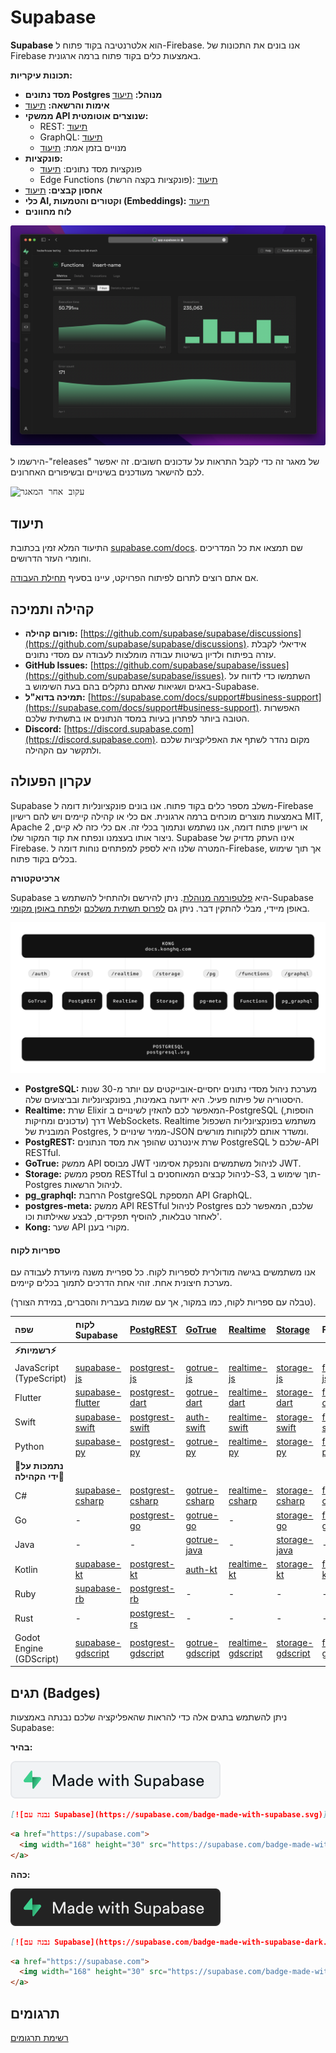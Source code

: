 # Supabase

**Supabase** הוא אלטרנטיבה בקוד פתוח ל-Firebase. אנו בונים את התכונות של Firebase באמצעות כלים בקוד פתוח ברמה ארגונית.

**תכונות עיקריות:**

*   **מסד נתונים Postgres מנוהל:** [תיעוד](https://supabase.com/docs/guides/database)
*   **אימות והרשאה:** [תיעוד](https://supabase.com/docs/guides/auth)
*   **ממשקי API שנוצרים אוטומטית:**
    *   REST: [תיעוד](https://supabase.com/docs/guides/api)
    *   GraphQL: [תיעוד](https://supabase.com/docs/guides/graphql)
    *   מנויים בזמן אמת: [תיעוד](https://supabase.com/docs/guides/realtime)
*   **פונקציות:**
    *   פונקציות מסד נתונים: [תיעוד](https://supabase.com/docs/guides/database/functions)
    *   Edge Functions (פונקציות בקצה הרשת): [תיעוד](https://supabase.com/docs/guides/functions)
*   **אחסון קבצים:** [תיעוד](https://supabase.com/docs/guides/storage)
* **כלי AI, וקטורים והטמעות (Embeddings):** [תיעוד](https://supabase.com/docs/guides/ai)
*   **לוח מחוונים**

![לוח מחוונים של Supabase](https://raw.githubusercontent.com/supabase/supabase/master/apps/www/public/images/github/supabase-dashboard.png)

הירשמו ל-"releases" של מאגר זה כדי לקבל התראות על עדכונים חשובים. זה יאפשר לכם להישאר מעודכנים בשינויים ובשיפורים האחרונים.

<kbd><img src="https://raw.githubusercontent.com/supabase/supabase/d5f7f413ab356dc1a92075cb3cee4e40a957d5b1/web/static/watch-repo.gif" alt="עקוב אחר המאגר"/></kbd>

## תיעוד

התיעוד המלא זמין בכתובת [supabase.com/docs](https://supabase.com/docs). שם תמצאו את כל המדריכים וחומרי העזר הדרושים.

אם אתם רוצים לתרום לפיתוח הפרויקט, עיינו בסעיף [תחילת העבודה](./../DEVELOPERS.md).

## קהילה ותמיכה

*   **פורום קהילה:** [https://github.com/supabase/supabase/discussions](https://github.com/supabase/supabase/discussions). אידיאלי לקבלת עזרה בפיתוח ולדיון בשיטות עבודה מומלצות לעבודה עם מסדי נתונים.
*   **GitHub Issues:** [https://github.com/supabase/supabase/issues](https://github.com/supabase/supabase/issues). השתמשו כדי לדווח על באגים ושגיאות שאתם נתקלים בהם בעת השימוש ב-Supabase.
*   **תמיכה בדוא"ל:** [https://supabase.com/docs/support#business-support](https://supabase.com/docs/support#business-support). האפשרות הטובה ביותר לפתרון בעיות במסד הנתונים או בתשתית שלכם.
*   **Discord:** [https://discord.supabase.com](https://discord.supabase.com). מקום נהדר לשתף את האפליקציות שלכם ולתקשר עם הקהילה.

## עקרון הפעולה

Supabase משלב מספר כלים בקוד פתוח. אנו בונים פונקציונליות דומה ל-Firebase באמצעות מוצרים מוכחים ברמה ארגונית. אם כלי או קהילה קיימים ויש להם רישיון MIT, Apache 2 או רישיון פתוח דומה, אנו נשתמש ונתמוך בכלי זה. אם כלי כזה לא קיים, ניצור אותו בעצמנו ונפתח את קוד המקור שלו. Supabase אינו העתק מדויק של Firebase. המטרה שלנו היא לספק למפתחים נוחות דומה ל-Firebase, אך תוך שימוש בכלים בקוד פתוח.

**ארכיטקטורה**

Supabase היא [פלטפורמה מנוהלת](https://supabase.com/dashboard). ניתן להירשם ולהתחיל להשתמש ב-Supabase באופן מיידי, מבלי להתקין דבר. ניתן גם [לפרוס תשתית משלכם](https://supabase.com/docs/guides/hosting/overview) ו[לפתח באופן מקומי](https://supabase.com/docs/guides/local-development).

![ארכיטקטורה](./../apps/docs/public/img/supabase-architecture.svg)

*   **PostgreSQL:** מערכת ניהול מסדי נתונים יחסיים-אובייקטים עם יותר מ-30 שנות היסטוריה של פיתוח פעיל. היא ידועה באמינות, בפונקציונליות ובביצועים שלה.
*   **Realtime:** שרת Elixir המאפשר לכם להאזין לשינויים ב-PostgreSQL (הוספות, עדכונים ומחיקות) דרך WebSockets. Realtime משתמש בפונקציונליות השכפול המובנית של Postgres, ממיר שינויים ל-JSON ומשדר אותם ללקוחות מורשים.
*   **PostgREST:** שרת אינטרנט שהופך את מסד הנתונים PostgreSQL שלכם ל-API RESTful.
*   **GoTrue:** ממשק API מבוסס JWT לניהול משתמשים והנפקת אסימוני JWT.
*   **Storage:** מספק ממשק RESTful לניהול קבצים המאוחסנים ב-S3, תוך שימוש ב-Postgres לניהול הרשאות.
*   **pg_graphql:** הרחבת PostgreSQL המספקת API GraphQL.
*   **postgres-meta:** ממשק API RESTful לניהול Postgres שלכם, המאפשר לכם לאחזר טבלאות, להוסיף תפקידים, לבצע שאילתות וכו'.
*   **Kong:** שער API מקורי בענן.

#### ספריות לקוח

אנו משתמשים בגישה מודולרית לספריות לקוח. כל ספריית משנה מיועדת לעבודה עם מערכת חיצונית אחת. זוהי אחת הדרכים לתמוך בכלים קיימים.

(טבלה עם ספריות לקוח, כמו במקור, אך עם שמות בעברית והסברים, במידת הצורך).

| שפה                       | לקוח Supabase                                                     | [PostgREST](https://www.postgresql.org/)                                                                         | [GoTrue](https://github.com/supabase/gotrue)                                                                                | [Realtime](https://github.com/supabase/realtime)                                                                              | [Storage](https://github.com/supabase/storage-api)                                                                                 | Functions                                                                               |
| :-------------------------- | :------------------------------------------------------------------ | :-------------------------------------------------------------------------------- | :------------------------------------------------------------------------------------ | :----------------------------------------------------------------------------------- | :-------------------------------------------------------------------------------------- | :----------------------------------------------------------------------------------- |
| **⚡️רשמיות⚡️**      |                                                                     |                                                                                   |                                                                                      |                                                                                     |                                                                                        |                                                                                      |
| JavaScript (TypeScript)     | [supabase-js](https://github.com/supabase/supabase-js)               | [postgrest-js](https://github.com/supabase/postgrest-js)                             | [gotrue-js](https://github.com/supabase/gotrue-js)                                     | [realtime-js](https://github.com/supabase/realtime-js)                                 | [storage-js](https://github.com/supabase/storage-js)                                   | [functions-js](https://github.com/supabase/functions-js)                             |
| Flutter                     | [supabase-flutter](https://github.com/supabase/supabase-flutter)     | [postgrest-dart](https://github.com/supabase/postgrest-dart)                         | [gotrue-dart](https://github.com/supabase/gotrue-dart)                                 | [realtime-dart](https://github.com/supabase/realtime-dart)                             | [storage-dart](https://github.com/supabase/storage-dart)                               | [functions-dart](https://github.com/supabase/functions-dart)                         |
| Swift                      | [supabase-swift](https://github.com/supabase/supabase-swift)          | [postgrest-swift](https://github.com/supabase/supabase-swift/tree/main/Sources/PostgREST) | [auth-swift](https://github.com/supabase/supabase-swift/tree/main/Sources/Auth)     | [realtime-swift](https://github.com/supabase/supabase-swift/tree/main/Sources/Realtime) | [storage-swift](https://github.com/supabase/supabase-swift/tree/main/Sources/Storage) | [functions-swift](https://github.com/supabase/supabase-swift/tree/main/Sources/Functions) |
| Python                      | [supabase-py](https://github.com/supabase/supabase-py)               | [postgrest-py](https://github.com/supabase/postgrest-py)                             | [gotrue-py](https://github.com/supabase/gotrue-py)                                     | [realtime-py](https://github.com/supabase/realtime-py)                                 | [storage-py](https://github.com/supabase/storage-py)                                   | [functions-py](https://github.com/supabase/functions-py)                             |
| **💚נתמכות על ידי הקהילה💚** |                                                                     |                                                                                   |                                                                                      |                                                                                     |                                                                                        |                                                                                      |
| C#                          | [supabase-csharp](https://github.com/supabase-community/supabase-csharp) | [postgrest-csharp](https://github.com/supabase-community/postgrest-csharp)           | [gotrue-csharp](https://github.com/supabase-community/gotrue-csharp)                 | [realtime-csharp](https://github.com/supabase-community/realtime-csharp)             | [storage-csharp](https://github.com/supabase-community/storage-csharp)                 | [functions-csharp](https://github.com/supabase-community/functions-csharp)           |
| Go                          | -                                                                   | [postgrest-go](https://github.com/supabase-community/postgrest-go)                     | [gotrue-go](https://github.com/supabase-community/gotrue-go)                           | -                                                                                   | [storage-go](https://github.com/supabase-community/storage-go)                       | [functions-go](https://github.com/supabase-community/functions-go)                   |
| Java                        | -                                                                   | -                                                                                   | [gotrue-java](https://github.com/supabase-community/gotrue-java)                       | -                                                                                   | [storage-java](https://github.com/supabase-community/storage-java)                   | -                                                                                   |
| Kotlin                      | [supabase-kt](https://github.com/supabase-community/supabase-kt)       | [postgrest-kt](https://github.com/supabase-community/supabase-kt/tree/master/Postgrest) | [auth-kt](https://github.com/supabase-community/supabase-kt/tree/master/Auth)         | [realtime-kt](https://github.com/supabase-community/supabase-kt/tree/master/Realtime)   | [storage-kt](https://github.com/supabase-community/supabase-kt/tree/master/Storage)   | [functions-kt](https://github.com/supabase-community/supabase-kt/tree/master/Functions) |
| Ruby                      | [supabase-rb](https://github.com/supabase-community/supabase-rb)      |      [postgrest-rb](https://github.com/supabase-community/postgrest-rb)                                                                             |    -                                                                                  |        -                                                                            |     -                                                                                 |          -                                                                          |
| Rust                      |      -                                                                 |       [postgrest-rs](https://github.com/supabase-community/postgrest-rs)                                                                            |      -                                                                                 |       -                                                                             |       -                                                                                |         -                                                                           |
| Godot Engine (GDScript)      |   [supabase-gdscript](https://github.com/supabase-community/godot-engine.supabase)                                                                  |        [postgrest-gdscript](https://github.com/supabase-community/postgrest-gdscript)                                                                            |        [gotrue-gdscript](https://github.com/supabase-community/gotrue-gdscript)                                                                                |    [realtime-gdscript](https://github.com/supabase-community/realtime-gdscript)                                                                                  |         [storage-gdscript](https://github.com/supabase-community/storage-gdscript)                                                                                 |  [functions-gdscript](https://github.com/supabase-community/functions-gdscript)                                                                                       |

## תגים (Badges)

ניתן להשתמש בתגים אלה כדי להראות שהאפליקציה שלכם נבנתה באמצעות Supabase:

**בהיר:**

![נבנה עם Supabase](./../apps/www/public/badge-made-with-supabase.svg)

```md
[![נבנה עם Supabase](https://supabase.com/badge-made-with-supabase.svg)](https://supabase.com)
```

```html
<a href="https://supabase.com">
  <img width="168" height="30" src="https://supabase.com/badge-made-with-supabase.svg" alt="נבנה עם Supabase" />
</a>
```

**כהה:**

![נבנה עם Supabase (גרסה כהה)](./../apps/www/public/badge-made-with-supabase-dark.svg)

```md
[![נבנה עם Supabase](https://supabase.com/badge-made-with-supabase-dark.svg)](https://supabase.com)
```

```html
<a href="https://supabase.com">
  <img width="168" height="30" src="https://supabase.com/badge-made-with-supabase-dark.svg" alt="נבנה עם Supabase" />
</a>
```

## תרגומים

[רשימת תרגומים](./languages.md)
